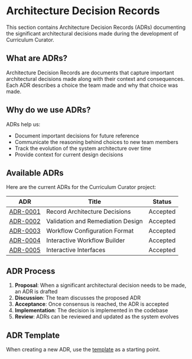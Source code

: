 # Architecture Decision Records

This section contains Architecture Decision Records (ADRs) documenting the significant architectural decisions made during the development of Curriculum Curator.

## What are ADRs?

Architecture Decision Records are documents that capture important architectural decisions made along with their context and consequences. Each ADR describes a choice the team made and why that choice was made.

## Why do we use ADRs?

ADRs help us:

- Document important decisions for future reference
- Communicate the reasoning behind choices to new team members
- Track the evolution of the system architecture over time
- Provide context for current design decisions

## Available ADRs

Here are the current ADRs for the Curriculum Curator project:

| ADR | Title | Status |
|-----|-------|--------|
| [ADR-0001](0001-record-architecture-decisions.md) | Record Architecture Decisions | Accepted |
| [ADR-0002](0002-validation-remediation-design.md) | Validation and Remediation Design | Accepted |
| [ADR-0003](0003-workflow-configuration-format.md) | Workflow Configuration Format | Accepted |
| [ADR-0004](0004-interactive-workflow-builder.md) | Interactive Workflow Builder | Accepted |
| [ADR-0005](0005-interactive-interfaces.md) | Interactive Interfaces | Accepted |

## ADR Process

1. **Proposal**: When a significant architectural decision needs to be made, an ADR is drafted
2. **Discussion**: The team discusses the proposed ADR
3. **Acceptance**: Once consensus is reached, the ADR is accepted
4. **Implementation**: The decision is implemented in the codebase
5. **Review**: ADRs can be reviewed and updated as the system evolves

## ADR Template

When creating a new ADR, use the [template](template.md) as a starting point.
